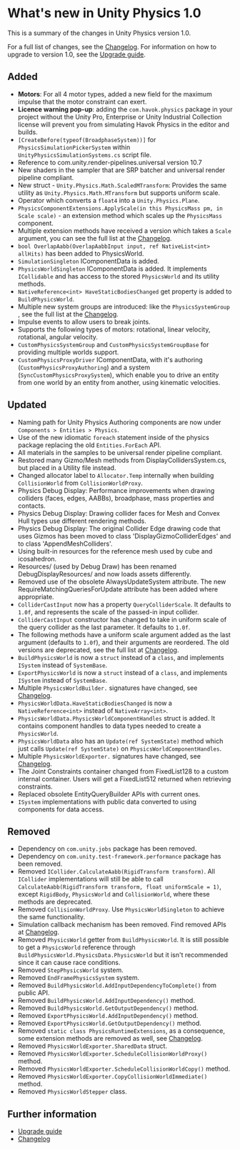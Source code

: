 # What's new in Unity Physics 1.0

This is a summary of the changes in Unity Physics version 1.0.

For a full list of changes, see the [Changelog](xref:unity-physics-changelog). For information on how to upgrade to version 1.0, see the [Upgrade guide](upgrade-guide.md).

## Added

* **Motors**: For all 4 motor types, added a new field for the maximum impulse that the motor constraint can exert.
* **Licence warning pop-up**: adding the `com.havok.physics` package in your project without the Unity Pro, Enterprise or Unity Industrial Collection license will prevent you from simulating Havok Physics in the editor and builds.
* `[CreateBefore(typeof(BroadphaseSystem))]` for `PhysicsSimulationPickerSystem` within `UnityPhysicsSimulationSystems.cs` script file.
* Reference to com.unity.render-pipelines.universal version 10.7
* New shaders in the sampler that are SRP batcher and universal render pipeline compliant.
* New struct - `Unity.Physics.Math.ScaledMTransform`: Provides the same utility as `Unity.Physics.Math.MTransform` but supports uniform scale.
* Operator which converts a `float4` into a `Unity.Physics.Plane`.
* `PhysicsComponentExtensions.ApplyScale(in this PhysicsMass pm, in Scale scale)` - an extension method which scales up the `PhysicsMass` component.
* Multiple extension methods have received a version which takes a `Scale` argument, you can see the full list at the [Changelog](xref:changelog).
* `bool OverlapAabb(OverlapAabbInput input, ref NativeList<int> allHits)` has been added to PhysicsWorld.
* `SimulationSingleton` IComponentData is added.
* `PhysicsWorldSingleton` IComponentData is added. It implements `ICollidable` and has access to the stored `PhysicsWorld` and its utility methods.
* `NativeReference<int> HaveStaticBodiesChanged` get property is added to `BuildPhysicsWorld`.
* Multiple new system groups are introduced: like the `PhysicsSystemGroup` , see the full list at the [Changelog](xref:changelog).
* Impulse events to allow users to break joints.
* Supports the following types of motors: rotational, linear velocity, rotational, angular velocity.
* `CustomPhysicsSystemGroup` and `CustomPhysicsSystemGroupBase` for providing multiple worlds support.
* `CustomPhysicsProxyDriver` IComponentData, with it's authoring (`CustomPhysicsProxyAuthoring`) and a system (`SyncCustomPhysicsProxySystem`), which enable you to drive an entity from one world by an entity from another, using kinematic velocities.


## Updated

* Naming path for Unity Physics Authoring components are now under `Components > Entities > Physics`.
* Use of the new idiomatic `foreach` statement inside of the physics package replacing the old `Entities.ForEach` API.
* All materials in the samples to be universal render pipeline compliant.
* Restored many Gizmo/Mesh methods from DisplayCollidersSystem.cs, but placed in a Utility file instead.
* Changed allocator label to `Allocator.Temp` internally when building `CollisionWorld` from `CollisionWorldProxy`.
* Physics Debug Display: Performance improvements when drawing colliders (faces, edges, AABBs), broadphase, mass properties and contacts.
* Physics Debug Display: Drawing collider faces for Mesh and Convex Hull types use different rendering methods.
* Physics Debug Display: The original Collider Edge drawing code that uses Gizmos has been moved to class 'DisplayGizmoColliderEdges' and to class 'AppendMeshColliders'.
* Using built-in resources for the reference mesh used by cube and icosahedron.
* Resources/ (used by Debug Draw) has been renamed DebugDisplayResources/ and now loads assets differently.
* Removed use of the obsolete AlwaysUpdateSystem attribute. The new RequireMatchingQueriesForUpdate attribute has been added where appropriate.
* `ColliderCastInput` now has a property `QueryColliderScale`. It defaults to `1.0f`, and represents the scale of the passed-in input collider.
* `ColliderCastInput` constructor has changed to take in uniform scale of the query collider as the last parameter. It defaults to `1.0f`.
* The following methods have a uniform scale argument added as the last argument (defaults to `1.0f`), and their arguments are reordered. The old versions are deprecated, see the full list at [Changelog](xref:changelog).
* `BuildPhysicsWorld` is now a `struct` instead of a `class`, and implements `ISystem` instead of `SystemBase`.
* `ExportPhysicsWorld` is now a `struct` instead of a `class`, and implements `ISystem` instead of `SystemBase`.
* Multiple `PhysicsWorldBuilder.` signatures have changed, see [Changelog](xref:changelog).
* `PhysicsWorldData.HaveStaticBodiesChanged` is now a `NativeReference<int>` instead of `NativeArray<int>`.
* `PhysicsWorldData.PhysicsWorldComponentHandles` struct is added. It contains component handles to data types needed to create a `PhysicsWorld`.
* `PhysicsWorldData` also has an  `Update(ref SystemState)` method which just calls `Update(ref SystemState)` on `PhysicsWorldComponentHandles`.
* Multiple `PhysicsWorldExporter.` signatures have changed, see [Changelog](xref:changelog).
* The Joint Constraints container changed from FixedList128 to a custom internal container. Users will get a FixedList512 returned when retrieving constraints.
* Replaced obsolete EntityQueryBuilder APIs with current ones.
* `ISystem` implementations with public data converted to using components for data access.


## Removed
* Dependency on `com.unity.jobs` package has been removed.
* Dependency on `com.unity.test-framework.performance` package has been removed.
* Removed `ICollider.CalculateAabb(RigidTransform transform)`. All `ICollider` implementations will still be able to call `CalculateAabb(RigidTransform transform, float uniformScale = 1)`, except `RigidBody`, `PhysicsWorld` and `CollisionWorld`, where these methods are deprecated.
* Removed `CollisionWorldProxy`. Use `PhysicsWorldSingleton` to achieve the same functionality.
* Simulation callback mechanism has been removed. Find removed APIs at [Changelog](xref:changelog).
* Removed `PhysicsWorld` getter from `BuildPhysicsWorld`. It is still possible to get a `PhysicsWorld` reference through `BuildPhysicsWorld.PhysicsData.PhysicsWorld` but it isn't recommended since it can cause race conditions.
* Removed `StepPhysicsWorld` system.
* Removed `EndFramePhysicsSystem` system.
* Removed `BuildPhysicsWorld.AddInputDependencyToComplete()` from public API.
* Removed `BuildPhysicsWorld.AddInputDependency()` method.
* Removed `BuildPhysicsWorld.GetOutputDependency()` method.
* Removed `ExportPhysicsWorld.AddInputDependency()` method.
* Removed `ExportPhysicsWorld.GetOutputDependency()` method.
* Removed `static class PhysicsRuntimeExtensions`, as a consequence, some extension methods are removed as well, see [Changelog](xref:changelog).
* Removed `PhysicsWorldExporter.SharedData` struct.
* Removed `PhysicsWorldExporter.ScheduleCollisionWorldProxy()` method.
* Removed `PhysicsWorldExporter.ScheduleCollisionWorldCopy()` method.
* Removed `PhysicsWorldExporter.CopyCollisionWorldImmediate()` method.
* Removed `PhysicsWorldStepper` class.


## Further information

* [Upgrade guide](upgrade-guide.md)
* [Changelog](xref:changelog)
